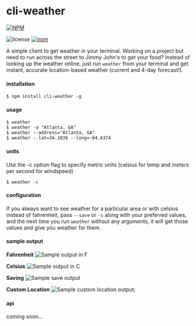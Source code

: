 # cli-weather

[![NPM](https://nodei.co/npm/cli-weather.png?compact=true)](https://nodei.co/npm/cli-weather/)

![license](https://img.shields.io/badge/license-MIT-blue.svg)
[![npm](https://img.shields.io/npm/v/npm.svg)]()


A simple client to get weather in your terminal. Working on a project but need to run across the street to Jimmy John's
to get your food? Instead of looking up the weather online, just run `weather` from your terminal and get instant,
accurate location-based weather (current and 4-day forecast!).

#### installation

`$ npm install cli-weather -g`

#### usage

`$ weather`  
`$ weather -a "Atlanta, GA"`  
`$ weather --address="Atlanta, GA"`  
`$ weather --lat=34.1036 --long=-84.6374`  

#### units

Use the -c option flag to specify metric units (celsius for temp and meters per second for windspeed)

`$ weather -c`  

#### configuration

If you always want to see weather for a particular area or with celsius instead of fahrenheit, pass `--save`  or `-s` along with your preferred values, and the next time you run `weather` without any arguments, it will get those values and give you weather for them.

#### sample output
**Fahrenheit**
![Sample output in F](https://dl.dropbox.com/s/rh7okhbozy5bf4v/f.png?dl=0)

**Celsius**
![Sample output in C](https://dl.dropbox.com/s/51fc6imsxnj5v2k/c.png?dl=0)

**Saving**
![Sample save output](https://dl.dropbox.com/s/u2li8lrkn5f05hy/s.png?dl=0)

**Custom Location**
![Sample custom location output](https://dl.dropbox.com/s/u7s65uxwe0c37gf/a.png?dl=0);

#### api

coming soon...
